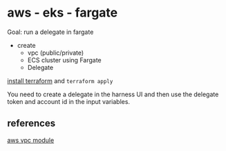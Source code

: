 # aws - eks - fargate

Goal: run a delegate in fargate

- create 
  - vpc (public/private)
  - ECS cluster using Fargate
  - Delegate

[install terraform](https://learn.hashicorp.com/tutorials/terraform/install-cli) and `terraform apply`

You need to create a delegate in the harness UI and then use the delegate token and account id in the input variables.

## references

[aws vpc module](https://github.com/terraform-aws-modules/terraform-aws-vpc)
